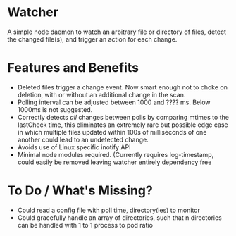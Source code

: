 # Watcher
A simple node daemon to watch an arbitrary file or directory of files, detect the changed file(s), and trigger an action for each change.

# Features and Benefits 

- Deleted files trigger a change event. Now smart enough not to choke on deletion, with or without an additional change in the scan.
- Polling interval can be adjusted between 1000 and ???? ms. Below 1000ms is not suggested. 
- Correctly detects *all* changes between polls by comparing mtimes to the lastCheck time, this eliminates an extremely rare but possible edge case in which multiple files updated within 100s of milliseconds of one another could lead to an undetected change.
- Avoids use of Linux specific inotify API
- Minimal node modules required. (Currently requires log-timestamp, could easily be removed leaving watcher entirely dependency free


# To Do / What's Missing?

- Could read a config file with poll time, directory(ies) to monitor
- Could gracefully handle an array of directories, such that n directories can be handled with 1 to 1 process to pod ratio
